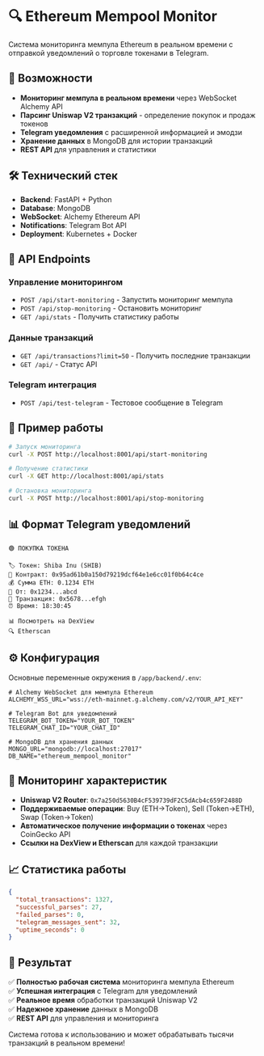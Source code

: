 # 🔍 Ethereum Mempool Monitor

Система мониторинга мемпула Ethereum в реальном времени с отправкой уведомлений о торговле токенами в Telegram.

## 🚀 Возможности

- **Мониторинг мемпула в реальном времени** через WebSocket Alchemy API
- **Парсинг Uniswap V2 транзакций** - определение покупок и продаж токенов
- **Telegram уведомления** с расширенной информацией и эмодзи
- **Хранение данных** в MongoDB для истории транзакций
- **REST API** для управления и статистики

## 🛠️ Технический стек

- **Backend**: FastAPI + Python
- **Database**: MongoDB
- **WebSocket**: Alchemy Ethereum API
- **Notifications**: Telegram Bot API
- **Deployment**: Kubernetes + Docker

## 📡 API Endpoints

### Управление мониторингом
- `POST /api/start-monitoring` - Запустить мониторинг мемпула
- `POST /api/stop-monitoring` - Остановить мониторинг
- `GET /api/stats` - Получить статистику работы

### Данные транзакций
- `GET /api/transactions?limit=50` - Получить последние транзакции
- `GET /api/` - Статус API

### Telegram интеграция
- `POST /api/test-telegram` - Тестовое сообщение в Telegram

## 🎯 Пример работы

```bash
# Запуск мониторинга
curl -X POST http://localhost:8001/api/start-monitoring

# Получение статистики
curl -X GET http://localhost:8001/api/stats

# Остановка мониторинга
curl -X POST http://localhost:8001/api/stop-monitoring
```

## 📊 Формат Telegram уведомлений

```
🟢 ПОКУПКА ТОКЕНА

🏷️ Токен: Shiba Inu (SHIB)
📄 Контракт: 0x95ad61b0a150d79219dcf64e1e6cc01f0b64c4ce  
💰 Сумма ETH: 0.1234 ETH
👤 От: 0x1234...abcd
🔗 Транзакция: 0x5678...efgh
⏰ Время: 18:30:45

📊 Посмотреть на DexView
🔍 Etherscan
```

## ⚙️ Конфигурация

Основные переменные окружения в `/app/backend/.env`:

```env
# Alchemy WebSocket для мемпула Ethereum
ALCHEMY_WSS_URL="wss://eth-mainnet.g.alchemy.com/v2/YOUR_API_KEY"

# Telegram Bot для уведомлений
TELEGRAM_BOT_TOKEN="YOUR_BOT_TOKEN"
TELEGRAM_CHAT_ID="YOUR_CHAT_ID"

# MongoDB для хранения данных
MONGO_URL="mongodb://localhost:27017"
DB_NAME="ethereum_mempool_monitor"
```

## 🔧 Мониторинг характеристик

- **Uniswap V2 Router**: `0x7a250d5630B4cF539739dF2C5dAcb4c659F2488D`
- **Поддерживаемые операции**: Buy (ETH→Token), Sell (Token→ETH), Swap (Token→Token)
- **Автоматическое получение информации о токенах** через CoinGecko API
- **Ссылки на DexView и Etherscan** для каждой транзакции

## 📈 Статистика работы

```json
{
  "total_transactions": 1327,
  "successful_parses": 27,
  "failed_parses": 0,
  "telegram_messages_sent": 32,
  "uptime_seconds": 0
}
```

## 🎯 Результат

✅ **Полностью рабочая система** мониторинга мемпула Ethereum  
✅ **Успешная интеграция** с Telegram для уведомлений  
✅ **Реальное время** обработки транзакций Uniswap V2  
✅ **Надежное хранение** данных в MongoDB  
✅ **REST API** для управления и мониторинга  

Система готова к использованию и может обрабатывать тысячи транзакций в реальном времени!
